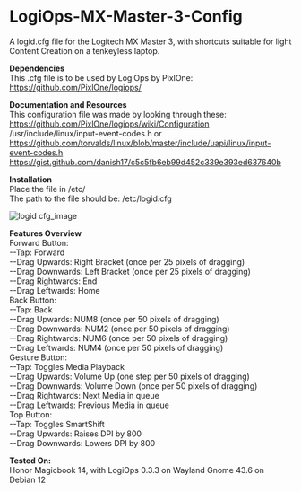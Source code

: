 # LogiOps-MX-Master-3-Config
A logid.cfg file for the Logitech MX Master 3, with shortcuts suitable for light Content Creation on a tenkeyless laptop.  

**Dependencies**  
This .cfg file is to be used by LogiOps by PixlOne: https://github.com/PixlOne/logiops/  

**Documentation and Resources**  
This configuration file was made by looking through these:  
https://github.com/PixlOne/logiops/wiki/Configuration  
/usr/include/linux/input-event-codes.h or  
https://github.com/torvalds/linux/blob/master/include/uapi/linux/input-event-codes.h  
https://gist.github.com/danish17/c5c5fb6eb99d452c339e393ed637640b  

**Installation**  
Place the file in /etc/  
The path to the file should be: /etc/logid.cfg  

![logid cfg_image](https://github.com/Andrew-Geo/LogiOps-MX-Master-3-Config/assets/94297792/ad269452-328a-4098-96f2-fc5893606b29)  


**Features Overview**  
Forward Button:  
--Tap: Forward  
--Drag Upwards: Right Bracket (once per 25 pixels of dragging)  
--Drag Downwards: Left Bracket (once per 25 pixels of dragging)  
--Drag Rightwards: End  
--Drag Leftwards: Home  
Back Button:  
--Tap: Back  
--Drag Upwards: NUM8 (once per 50 pixels of dragging)  
--Drag Downwards: NUM2 (once per 50 pixels of dragging)  
--Drag Rightwards: NUM6 (once per 50 pixels of dragging)  
--Drag Leftwards: NUM4 (once per 50 pixels of dragging)  
Gesture Button:  
--Tap: Toggles Media Playback  
--Drag Upwards: Volume Up (one step per 50 pixels of dragging)  
--Drag Downwards: Volume Down (once per 50 pixels of dragging)  
--Drag Rightwards: Next Media in queue  
--Drag Leftwards: Previous Media in queue  
Top Button:  
--Tap: Toggles SmartShift  
--Drag Upwards: Raises DPI by 800  
--Drag Downwards: Lowers DPI by 800  

**Tested On:**  
Honor Magicbook 14, with LogiOps 0.3.3 on Wayland Gnome 43.6 on Debian 12  
  
